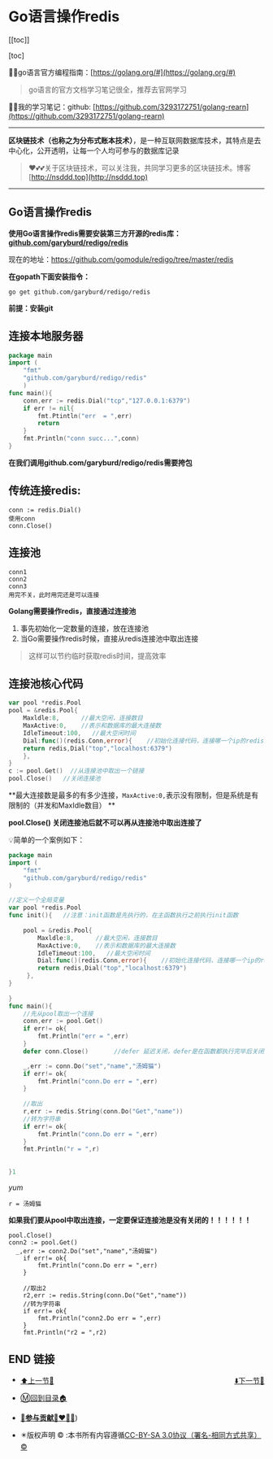 # Go语言操作redis

[[toc]]

[toc]

😶‍🌫️go语言官方编程指南：[https://golang.org/#](https://golang.org/#)  

>   go语言的官方文档学习笔记很全，推荐去官网学习

😶‍🌫️我的学习笔记：github: [https://github.com/3293172751/golang-rearn](https://github.com/3293172751/golang-rearn)

---

**区块链技术（也称之为分布式账本技术）**，是一种互联网数据库技术，其特点是去中心化，公开透明，让每一个人均可参与的数据库记录

>   ❤️💕💕关于区块链技术，可以关注我，共同学习更多的区块链技术。博客[http://nsddd.top](http://nsddd.top)

---



## Go语言操作redis

**使用Go语言操作redis需要安装第三方开源的redis库：[github.com/garyburd/redigo/redis](https://github.com/garyburd/redigo/redis)**

现在的地址：https://github.com/gomodule/redigo/tree/master/redis

**在gopath下面安装指令：**

```
go get github.com/garyburd/redigo/redis
```

**前提：安装git**



## 连接本地服务器

```go
package main
import (
	"fmt"
    "github.com/garyburd/redigo/redis"
	)
func main(){
    conn,err := redis.Dial("tcp","127.0.0.1:6379")
    if err != nil{
        fmt.Ptintln("err  = ",err)
       	return 
    }
    fmt.Println("conn succ...",conn)
}
```



**在我们调用github.com/garyburd/redigo/redis需要挎包**



## 传统连接redis:

```
conn := redis.Dial()
使用conn
conn.Close()
```



## 连接池

```
conn1
conn2
conn3
用完不关，此时用完还是可以连接
```

**Golang需要操作redis，直接通过连接池**

1. 事先初始化一定数量的连接，放在连接池
2. 当Go需要操作redis时候，直接从redis连接池中取出连接

> 这样可以节约临时获取redis时间，提高效率



## 连接池核心代码

```go
var pool *redis.Pool
pool = &redis.Pool{
	Maxldle:8,      //最大空闲，连接数目
	MaxActive:0,    //表示和数据库的最大连接数
	IdleTimeout:100,   //最大空闲时间
	Dial:func()(redis.Conn,error){    //初始化连接代码，连接哪一个ip的redis
	return redis,Dial("top","localhost:6379")
	},
}
c := pool.Get()  //从连接池中取出一个链接
pool.Close()   //关闭连接池
```

**最大连接数是最多的有多少连接，`MaxActive:0,`表示没有限制，但是系统是有限制的（并发和MaxIdle数目）  **

**pool.Close()   关闭连接池后就不可以再从连接池中取出连接了**



💡简单的一个案例如下：

```go
package main
import (
	"fmt"
    "github.com/garyburd/redigo/redis"
)

//定义一个全局变量
var pool *redis.Pool
func init(){   //注意：init函数是先执行的，在主函数执行之前执行init函数
    
    pool = &redis.Pool{
        Maxldle:8,      //最大空闲，连接数目
        MaxActive:0,    //表示和数据库的最大连接数
        IdleTimeout:100,   //最大空闲时间
        Dial:func()(redis.Conn,error){    //初始化连接代码，连接哪一个ip的redis
        return redis,Dial("top","localhost:6379")
     },
}
    
}
func main(){
	//先从pool取出一个连接
    conn,err := pool.Get()
    if err!= ok{
        fmt.Println("err = ",err)
    }
    defer conn.Close()       //defer 延迟关闭，defer是在函数都执行完毕后关闭资源

    _,err := conn.Do("set","name","汤姆猫")
    if err!= ok{
        fmt.Println("conn.Do err = ",err)
    }
    
    //取出
    r,err := redis.String(conn.Do("Get","name"))
    //转为字符串
    if err!= ok{
        fmt.Println("conn.Do err = ",err)
    }
    fmt.Println("r = ",r)
    
  
}1
```

*yum*

```
r = 汤姆猫
```

  **如果我们要从pool中取出连接，一定要保证连接池是没有关闭的！！！！！！**

```
pool.Close()
conn2 := pool.Get()
  _,err := conn2.Do("set","name","汤姆猫")
    if err!= ok{
        fmt.Println("conn.Do err = ",err)
    }
    
    //取出2
    r2,err := redis.String(conn.Do("Get","name"))
    //转为字符串
    if err!= ok{
        fmt.Println("conn2.Do err = ",err)
    }
    fmt.Println("r2 = ",r2)
```



## END 链接

<ul><li><div><a href = '22.md' style='float:left'>⬆️上一节🔗</a><a href = '24.md' style='float: right'>⬇️下一节🔗</a></div></li></ul>

+ [Ⓜ️回到目录🏠](../README.md)

+ [**🫵参与贡献💞❤️‍🔥💖**](https://nsddd.top/archives/contributors))

+ ✴️版权声明 &copy; :本书所有内容遵循[CC-BY-SA 3.0协议（署名-相同方式共享）&copy;](http://zh.wikipedia.org/wiki/Wikipedia:CC-by-sa-3.0协议文本) 

